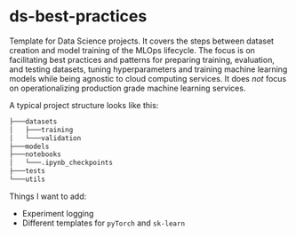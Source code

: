 # ds-best-practices

Template for Data Science projects. It covers the steps between dataset creation and model training of the MLOps lifecycle.
The focus is on facilitating best practices and patterns for preparing training, evaluation, and testing datasets, tuning
hyperparameters and training machine learning models while being agnostic to cloud computing services. It does *not*
focus on operationalizing production grade machine learning services.

A typical project structure looks like this:

```bash
├───datasets
│   ├───training
│   └───validation
├───models
├───notebooks
│   └───.ipynb_checkpoints
├───tests
└───utils
```

Things I want to add:
- Experiment logging
- Different templates for `pyTorch` and `sk-learn`
